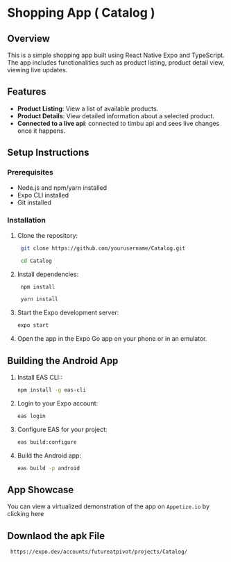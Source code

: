 # Shopping App ( Catalog )

## Overview

This is a simple shopping app built using React Native Expo and TypeScript. The app includes functionalities such as product listing, product detail view, viewing live updates.

## Features

- **Product Listing**: View a list of available products.
- **Product Details**: View detailed information about a selected product.
- **Connected to a live api**: connected to timbu api and sees live changes once it happens.

## Setup Instructions

### Prerequisites

- Node.js and npm/yarn installed
- Expo CLI installed
- Git installed

### Installation

1. Clone the repository:

   ```bash
    git clone https://github.com/yourusername/Catalog.git

    cd Catalog

   ```

2. Install dependencies:

   ```bash
    npm install

    yarn install

   ```

3. Start the Expo development server:

   ```bash
   expo start

   ```

4. Open the app in the Expo Go app on your phone or in an emulator.

## Building the Android App

1. Install EAS CLI::

   ```bash
   npm install -g eas-cli

   ```

2. Login to your Expo account:

   ```bash
   eas login

   ```

3. Configure EAS for your project:

   ```bash
   eas build:configure

   ```

4. Build the Android app:
   ```bash
   eas build -p android
   ```

## App Showcase

You can view a virtualized demonstration of the app on `Appetize.io` by clicking here

## Downlaod the apk File

```bash
 https://expo.dev/accounts/futureatpivot/projects/Catalog/
```
